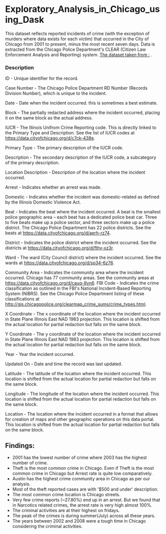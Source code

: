 # Exploratory_Analysis_in_Chicago_using_Dask

This dataset reflects reported incidents of crime (with the exception of murders where data exists for each victim) that occurred in the City of Chicago from 2001 to present, minus the most recent seven days. Data is extracted from the Chicago Police Department's CLEAR (Citizen Law Enforcement Analysis and Reporting) system. [The dataset taken from :](ata.cityofchicago.org/Public-Safety/Crimes-2001-to-Present/ijzp-q8t2) .
### Description
ID - Unique identifier for the record.

Case Number - The Chicago Police Department RD Number (Records Division Number), which is unique to the incident.

Date - Date when the incident occurred. this is sometimes a best estimate.

Block - The partially redacted address where the incident occurred, placing it on the same block as the actual address.

IUCR - The Illinois Unifrom Crime Reporting code. This is directly linked to the Primary Type and Description. See the list of IUCR codes at https://data.cityofchicago.org/d/c7ck-438e.

Primary Type - The primary description of the IUCR code.

Description - The secondary description of the IUCR code, a subcategory of the primary description.

Location Description - Description of the location where the incident occurred.

Arrest - Indicates whether an arrest was made.

Domestic - Indicates whether the incident was domestic-related as defined by the Illinois Domestic Violence Act.

Beat - Indicates the beat where the incident occurred. A beat is the smallest police geographic area – each beat has a dedicated police beat car. Three to five beats make up a police sector, and three sectors make up a police district. The Chicago Police Department has 22 police districts. See the beats at https://data.cityofchicago.org/d/aerh-rz74.

District - Indicates the police district where the incident occurred. See the districts at https://data.cityofchicago.org/d/fthy-xz3r.

Ward - The ward (City Council district) where the incident occurred. See the wards at https://data.cityofchicago.org/d/sp34-6z76.

Community Area - Indicates the community area where the incident occurred. Chicago has 77 community areas. See the community areas at https://data.cityofchicago.org/d/cauq-8yn6.
FBI Code - Indicates the crime classification as outlined in the FBI's National Incident-Based Reporting System (NIBRS). See the Chicago Police Department listing of these classifications at http://gis.chicagopolice.org/clearmap_crime_sums/crime_types.html.

X Coordinate - The x coordinate of the location where the incident occurred in State Plane Illinois East NAD 1983 projection. This location is shifted from the actual location for partial redaction but falls on the same block.

Y Coordinate - The y coordinate of the location where the incident occurred in State Plane Illinois East NAD 1983 projection. This location is shifted from the actual location for partial redaction but falls on the same block.

Year - Year the incident occurred.

Updated On - Date and time the record was last updated.

Latitude - The latitude of the location where the incident occurred. This location is shifted from the actual location for partial redaction but falls on the same block.

Longitude - The longitude of the location where the incident occurred. This location is shifted from the actual location for partial redaction but falls on the same block.

Location - The location where the incident occurred in a format that allows for creation of maps and other geographic operations on this data portal. This location is shifted from the actual location for partial redaction but falls on the same block.
## Findings:
* 2001 has the lowest number of crime where 2003 has the highest number of crime.
* Theft is the most common crime in Chicago. Even if Theft is the most common crime in Chicago but Arrest rate is quite low comparatively.
* Austin has the highest crime community area in Chicago as per our analysis.
* Most of the theft reported cases are with '$500 and under' description.
* The most common crime location is Chicago streets.
* Very few crime reports (~27.80%) end up in an arrest. But we found that in Narcotics related crimes, the arrest rate is very high almost 100%.
* The criminal activities are at their highest on fridays. 
* The peak of the crimes is during summer(July) across all these years.
* The years between 2002 and 2008 were a tough time in Chicago considering the criminal activities.
